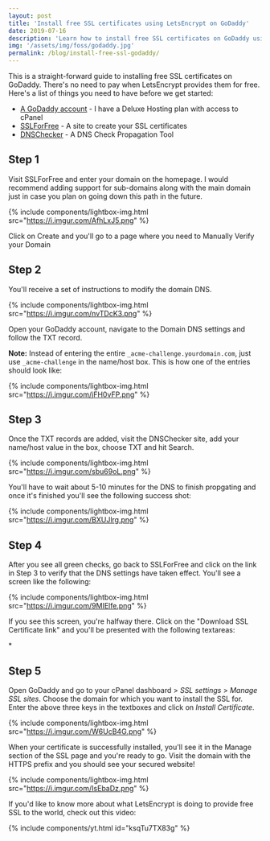 ```yaml
---
layout: post
title: 'Install free SSL certificates using LetsEncrypt on GoDaddy'
date: 2019-07-16
description: 'Learn how to install free SSL certificates on GoDaddy using LetsEncrypt'
img: '/assets/img/foss/godaddy.jpg'
permalink: /blog/install-free-ssl-godaddy/
---
```


This is a straight-forward guide to installing free SSL certificates on GoDaddy. There's no need to pay when LetsEncrypt provides them for free. Here's a list of things you need to have before we get started:

- [A GoDaddy account](https://in.godaddy.com/hosting/web-hosting) - I have a Deluxe Hosting plan with access to cPanel
- [SSLForFree](https://www.sslforfree.com/) - A site to create your SSL certificates
- [DNSChecker](https://dnschecker.org/) - A DNS Check Propagation Tool

## Step 1

Visit SSLForFree and enter your domain on the homepage. I would recommend adding support for sub-domains along with the main domain just in case you plan on going down this path in the future.

{% include components/lightbox-img.html src="https://i.imgur.com/AfhLxJ5.png" %}

Click on Create and you'll go to a page where you need to Manually Verify your Domain

## Step 2

You'll receive a set of instructions to modify the domain DNS.

{% include components/lightbox-img.html src="https://i.imgur.com/nvTDcK3.png" %}

Open your GoDaddy account, navigate to the Domain DNS settings and follow the TXT record.

**Note:** Instead of entering the entire `_acme-challenge.yourdomain.com`, just use `_acme-challenge` in the name/host box. This is how one of the entries should look like:

{% include components/lightbox-img.html src="https://i.imgur.com/jFH0vFP.png" %}

## Step 3

Once the TXT records are added, visit the DNSChecker site, add your name/host value in the box, choose TXT and hit Search.

{% include components/lightbox-img.html src="https://i.imgur.com/sbu69oL.png" %}

You'll have to wait about 5-10 minutes for the DNS to finish propgating and once it's finished you'll see the following success shot:

{% include components/lightbox-img.html src="https://i.imgur.com/BXUJlrg.png" %}

## Step 4

After you see all green checks, go back to SSLForFree and click on the link in Step 3 to verify that the DNS settings have taken effect. You'll see a screen like the following:

{% include components/lightbox-img.html src="https://i.imgur.com/9MIElfe.png" %}

If you see this screen, you're halfway there. Click on the "Download SSL Certificate link" and you'll be presented with the following textareas:

\*

## Step 5

Open GoDaddy and go to your cPanel dashboard > _SSL settings_ > _Manage SSL sites_. Choose the domain for which you want to install the SSL for. Enter the above three keys in the textboxes and click on _Install Certificate_.

{% include components/lightbox-img.html src="https://i.imgur.com/W6UcB4G.png" %}

When your certificate is successfully installed, you'll see it in the Manage section of the SSL page and you're ready to go. Visit the domain with the HTTPS prefix and you should see your secured website!

{% include components/lightbox-img.html src="https://i.imgur.com/IsEbaDz.png" %}

If you'd like to know more about what LetsEncrypt is doing to provide free SSL to the world, check out this video:

{% include components/yt.html id="ksqTu7TX83g" %}
